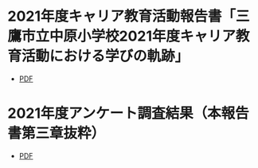 # 2021年度キャリア教育活動報告書「三鷹市立中原小学校2021年度キャリア教育活動における学びの軌跡」

- [PDF](./nakahara_animation_2021.pdf)

# 2021年度アンケート調査結果（本報告書第三章抜粋）

- [PDF](./nakahara_animation_2021_cp03.pdf)
